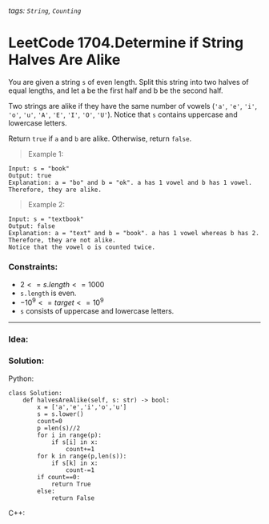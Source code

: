 ###### tags: `String`, `Counting`

# LeetCode 1704.Determine if String Halves Are Alike

You are given a string ```s``` of even length. Split this string into two halves of equal lengths, and let a be the first half and b be the second half.

Two strings are alike if they have the same number of vowels (```'a'```, ```'e'```, ```'i'```, ```'o'```, ```'u'```, ```'A'```, ```'E'```, ```'I'```, ```'O'```, ```'U'```). Notice that ```s``` contains uppercase and lowercase letters.

Return ```true``` if ```a``` and ```b``` are alike. Otherwise, return ```false```.  
  
 

>Example 1:
```
Input: s = "book"
Output: true
Explanation: a = "bo" and b = "ok". a has 1 vowel and b has 1 vowel. Therefore, they are alike.
```
>Example 2:
```
Input: s = "textbook"
Output: false
Explanation: a = "text" and b = "book". a has 1 vowel whereas b has 2. Therefore, they are not alike.
Notice that the vowel o is counted twice.
```

 

### Constraints:

- $2 <= s.length <= 1000$
- ```s.length``` is even.
- $-10^9 <= target <= 10^9$
- ```s``` consists of uppercase and lowercase letters.
---
### Idea:
>
### Solution:

Python:
```python=
class Solution:
    def halvesAreAlike(self, s: str) -> bool:
        x = ['a','e','i','o','u']
        s = s.lower()
        count=0
        p =len(s)//2
        for i in range(p):
            if s[i] in x:
                count+=1
        for k in range(p,len(s)):
            if s[k] in x:
                count-=1
        if count==0:
            return True
        else:
            return False
```

C++:
```cpp=
```
